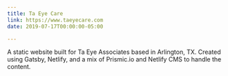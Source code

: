 ```yaml
---
title: Ta Eye Care
link: https://www.taeyecare.com
date: 2019-07-17T00:00:00-05:00

---
```

A static website built for Ta Eye Associates based in Arlington, TX. Created using Gatsby, Netlify, and a mix of Prismic.io and Netlify CMS to handle the content. 